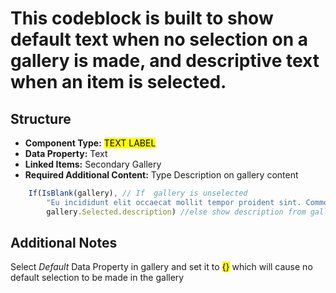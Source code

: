 # This codeblock is built to show default text when no selection on a gallery is made, and descriptive text when an item is selected.

## Structure

- **Component Type:** <mark>TEXT LABEL</mark>
- **Data Property:** Text
- **Linked Items:** Secondary Gallery
- **Required Additional Content:** Type Description on gallery content

```js
    If(IsBlank(gallery), // If  gallery is unselected
        "Eu incididunt elit occaecat mollit tempor proident sint. Commodo voluptate voluptate qui esse minim aliquip. Sunt labore nulla reprehenderit aliqua." //Some Default Statement
        gallery.Selected.description) //else show description from gallery's selected item
```

## Additional Notes

Select _Default_ Data Property in gallery and set it to <mark>{}</mark> which will cause no default selection to be made in the gallery
